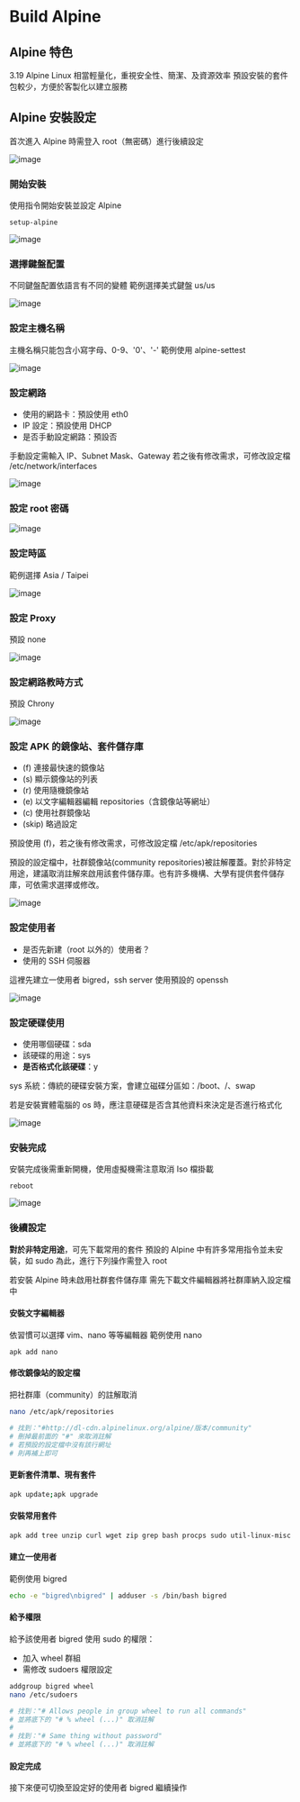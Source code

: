 # Build Alpine

## Alpine 特色
3.19
Alpine Linux 相當輕量化，重視安全性、簡潔、及資源效率
預設安裝的套件包較少，方便於客製化以建立服務

## Alpine 安裝設定

首次進入 Alpine 時需登入 root（無密碼）進行後續設定

![image](https://imgur.com/M7oQZho.png)

### 開始安裝

使用指令開始安裝並設定 Alpine

```
setup-alpine
```

![image](https://imgur.com/kWq62La.png)

### 選擇鍵盤配置

不同鍵盤配置依語言有不同的變體
範例選擇美式鍵盤 us/us

![image](https://imgur.com/yJVCUhx.png)

### 設定主機名稱

主機名稱只能包含小寫字母、0-9、'0'、'-'
範例使用 alpine-settest

![image](https://imgur.com/OZt3BPq.png)

### 設定網路

 - 使用的網路卡：預設使用 eth0
 - IP 設定：預設使用 DHCP
 - 是否手動設定網路：預設否

手動設定需輸入 IP、Subnet Mask、Gateway
若之後有修改需求，可修改設定檔 /etc/network/interfaces

![image](https://imgur.com/HPOD3eo.png)

### 設定 root 密碼

![image](https://imgur.com/danwDkP.png)

### 設定時區

範例選擇 Asia / Taipei

![image](https://imgur.com/aYcD6KJ.png)

### 設定 Proxy

預設 none

![image](https://imgur.com/mh3TIWO.png)

### 設定網路教時方式

預設 Chrony

![image](https://imgur.com/w0U00Ad.png)

### 設定 APK 的鏡像站、套件儲存庫

 - (f) 連接最快速的鏡像站
 - (s) 顯示鏡像站的列表
 - \(r) 使用隨機鏡像站
 - (e) 以文字編輯器編輯 repositories（含鏡像站等網址）
 - \(c) 使用社群鏡像站
 - (skip) 略過設定

預設使用 (f)，若之後有修改需求，可修改設定檔 /etc/apk/repositories

預設的設定檔中，社群鏡像站(community repositories)被註解覆蓋。對於非特定用途，建議取消註解來啟用該套件儲存庫。也有許多機構、大學有提供套件儲存庫，可依需求選擇或修改。

![image](https://imgur.com/pdH4Zve.png)


### 設定使用者

 - 是否先新建（root 以外的）使用者？
 - 使用的 SSH 伺服器

這裡先建立一使用者 bigred，ssh server 使用預設的 openssh

![image](https://imgur.com/48wbMYL.png)

### 設定硬碟使用

 - 使用哪個硬碟：sda
 - 該硬碟的用途：sys
 - **是否格式化該硬碟**：y

sys 系統：傳統的硬碟安裝方案，會建立磁碟分區如：/boot、/、swap

若是安裝實體電腦的 os 時，應注意硬碟是否含其他資料來決定是否進行格式化

![image](https://imgur.com/eC7qbt3.png)

### 安裝完成

安裝完成後需重新開機，使用虛擬機需注意取消 Iso 檔掛載

```
reboot
```

![image](https://imgur.com/Gh5aVt7.png)


### 後續設定

**對於非特定用途**，可先下載常用的套件
預設的 Alpine 中有許多常用指令並未安裝，如 sudo
為此，進行下列操作需登入 root

若安裝 Alpine 時未啟用社群套件儲存庫
需先下載文件編輯器將社群庫納入設定檔中

#### 安裝文字編輯器

依習慣可以選擇 vim、nano 等等編輯器
範例使用 nano

```
apk add nano
```

#### 修改鏡像站的設定檔

把社群庫（community）的註解取消

```bash
nano /etc/apk/repositories

# 找到："#http://dl-cdn.alpinelinux.org/alpine/版本/community"
# 刪掉最前面的 "#" 來取消註解
# 若預設的設定檔中沒有該行網址
# 則再補上即可
```

#### 更新套件清單、現有套件

```bash
apk update;apk upgrade
```

#### 安裝常用套件

```bash
apk add tree unzip curl wget zip grep bash procps sudo util-linux-misc dialog go udev
```

#### 建立一使用者

範例使用 bigred

```bash
echo -e "bigred\nbigred" | adduser -s /bin/bash bigred
```

#### 給予權限

給予該使用者 bigred 使用 sudo 的權限：
 - 加入 wheel 群組
 - 需修改 sudoers 權限設定
```bash
addgroup bigred wheel
nano /etc/sudoers

# 找到："# Allows people in group wheel to run all commands"
# 並將底下的 "# % wheel (...)" 取消註解
#
# 找到："# Same thing without password"
# 並將底下的 "# % wheel (...)" 取消註解

```

#### 設定完成

接下來便可切換至設定好的使用者 bigred 繼續操作